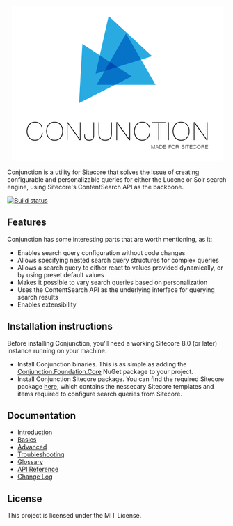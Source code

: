 <p align="center">
  <img src="conjunction-logo.png">
</p> 

Conjunction is a utility for Sitecore that solves the issue of creating configurable and personalizable queries for either the Lucene or Solr search engine, using Sitecore's ContentSearch API as the backbone.

[![Build status](https://ci.appveyor.com/api/projects/status/bpm85mumoj38gk4h?svg=true)](https://ci.appveyor.com/project/soen/conjunction)

## Features
Conjunction has some interesting parts that are worth mentioning, as it:

- Enables search query configuration without code changes
- Allows specifying nested search query structures for complex queries
- Allows a search query to either react to values provided dynamically, or by using preset default values
- Makes it possible to vary search queries based on personalization
- Uses the ContentSearch API as the underlying interface for querying search results
- Enables extensibility

## Installation instructions
Before installing Conjunction, you'll need a working Sitecore 8.0 (or later) instance running on your machine.

- Install Conjunction binaries. This is as simple as adding the [Conjunction.Foundation.Core](https://www.nuget.org/packages/Conjunction.Foundation.Core/) NuGet package to your project.
- Install Conjunction Sitecore package. You can find the required Sitecore package [here](https://github.com/soen/Conjunction/blob/master/Conjunction.zip), which contains the nessecary Sitecore templates and items required to configure search queries from Sitecore.

## Documentation
* [Introduction](/docs/introduction/README.md)
* [Basics](/docs/basics/README.md)
* [Advanced](/docs/advanced/README.md)
* [Troubleshooting](/docs/Troubleshooting.md)
* [Glossary](/docs/Glossary.md)
* [API Reference](/docs/api/README.md)
* [Change Log](/CHANGELOG.md)

## License
This project is licensed under the MIT License.

